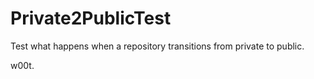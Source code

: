 # Private2PublicTest

Test what happens when a repository transitions from private to public.

w00t.
